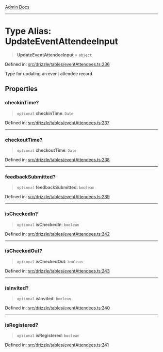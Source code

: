 [Admin Docs](/)

***

# Type Alias: UpdateEventAttendeeInput

> **UpdateEventAttendeeInput** = `object`

Defined in: [src/drizzle/tables/eventAttendees.ts:236](https://github.com/Sourya07/talawa-api/blob/cfbd515d04ffba748b09232a33807f1845dd1878/src/drizzle/tables/eventAttendees.ts#L236)

Type for updating an event attendee record.

## Properties

### checkinTime?

> `optional` **checkinTime**: `Date`

Defined in: [src/drizzle/tables/eventAttendees.ts:237](https://github.com/Sourya07/talawa-api/blob/cfbd515d04ffba748b09232a33807f1845dd1878/src/drizzle/tables/eventAttendees.ts#L237)

***

### checkoutTime?

> `optional` **checkoutTime**: `Date`

Defined in: [src/drizzle/tables/eventAttendees.ts:238](https://github.com/Sourya07/talawa-api/blob/cfbd515d04ffba748b09232a33807f1845dd1878/src/drizzle/tables/eventAttendees.ts#L238)

***

### feedbackSubmitted?

> `optional` **feedbackSubmitted**: `boolean`

Defined in: [src/drizzle/tables/eventAttendees.ts:239](https://github.com/Sourya07/talawa-api/blob/cfbd515d04ffba748b09232a33807f1845dd1878/src/drizzle/tables/eventAttendees.ts#L239)

***

### isCheckedIn?

> `optional` **isCheckedIn**: `boolean`

Defined in: [src/drizzle/tables/eventAttendees.ts:242](https://github.com/Sourya07/talawa-api/blob/cfbd515d04ffba748b09232a33807f1845dd1878/src/drizzle/tables/eventAttendees.ts#L242)

***

### isCheckedOut?

> `optional` **isCheckedOut**: `boolean`

Defined in: [src/drizzle/tables/eventAttendees.ts:243](https://github.com/Sourya07/talawa-api/blob/cfbd515d04ffba748b09232a33807f1845dd1878/src/drizzle/tables/eventAttendees.ts#L243)

***

### isInvited?

> `optional` **isInvited**: `boolean`

Defined in: [src/drizzle/tables/eventAttendees.ts:240](https://github.com/Sourya07/talawa-api/blob/cfbd515d04ffba748b09232a33807f1845dd1878/src/drizzle/tables/eventAttendees.ts#L240)

***

### isRegistered?

> `optional` **isRegistered**: `boolean`

Defined in: [src/drizzle/tables/eventAttendees.ts:241](https://github.com/Sourya07/talawa-api/blob/cfbd515d04ffba748b09232a33807f1845dd1878/src/drizzle/tables/eventAttendees.ts#L241)
